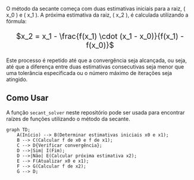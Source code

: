 O método da secante começa com duas estimativas iniciais para a raiz, \( x_0 \) e \( x_1 \). A próxima estimativa da raiz, \( x_2 \), é calculada utilizando a fórmula:

<div style="text-align: center;">
  <p style="font-size: 20px;">
    $x_2 = x_1 - \frac{f(x_1) \cdot (x_1 - x_0)}{f(x_1) - f(x_0)}$
  </p>
</div>

Este processo é repetido até que a convergência seja alcançada, ou seja, até que a diferença entre duas estimativas consecutivas seja menor que uma tolerância especificada ou o número máximo de iterações seja atingido.

## Como Usar

A função `secant_solver` neste repositório pode ser usada para encontrar raízes de funções utilizando o método da secante.

```mermaid
graph TD;
    A(Início) --> B(Determinar estimativas iniciais x0 e x1);
    B --> C(Calcular f de x0 e f de x1);
    C --> D{Verificar convergência};
    D -->|Sim| I(Fim);
    D -->|Não| E(Calcular próxima estimativa x2);
    E --> F(Atualizar x0 e x1);
    F --> G(Calcular f de x2);
    G --> D;
```
